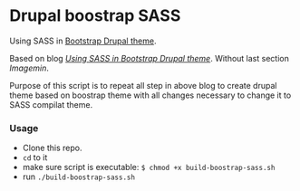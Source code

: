 # Drupal boostrap SASS

Using SASS in [Bootstrap Drupal theme](https://www.drupal.org/project/bootstrap). 

Based on blog *[Using SASS in Bootstrap Drupal theme](http://www.webfoobar.com/node/9)*. Without last section *Imagemin*.

Purpose of this script is to repeat all step in above blog to create drupal theme based on boostrap theme with all changes necessary to change it to SASS compilat theme.

### Usage

* Clone this repo.
* `cd` to it
* make sure script is executable: `$ chmod +x build-boostrap-sass.sh`
* run `./build-boostrap-sass.sh`
